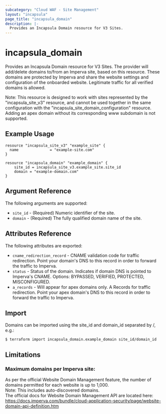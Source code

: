 ```yaml
---
subcategory: "Cloud WAF - Site Management"
layout: "incapsula"
page_title: "incapsula_domain"
description: |- 
  Provides an Incapsula Domain resource for V3 Sites.
---
```


# incapsula_domain

Provides an Incapsula Domain resource for V3 Sites.
The provider will add/delete domains to/from an Imperva site, based on this resource.
These domains are protected by Imperva and share the website settings and configuration of the onboarded website. Legitimate traffic for all verified domains is allowed.

Note:
This resource is designed to work with sites represented by the "incapsula_site_v3" resource, and cannot be used together in the same configuration with the "incapsula_site_domain_configuration" resource.
Adding an apex domain without its corresponding www subdomain is not supported.

## Example Usage

```hcl
resource "incapsula_site_v3" "example_site" {
  name              = "example-site.com"
}

resource "incapsula_domain" "example_domain" {
    site_id = incapsula_site_v3.example_site.site_id
    domain = "example-domain.com"
}
```

## Argument Reference

The following arguments are supported:

* `site_id` - (Required) Numeric identifier of the site.
* `domain` - (Required) The fully qualified domain name of the site.

## Attributes Reference

The following attributes are exported:

* `cname_redirection_record` - CNAME validation code for traffic redirection.  Point your domain's DNS to this record in order to forward the traffic to Imperva.
* `status` - Status of the domain. Indicates if domain DNS is pointed to Imperva's CNAME. Options: BYPASSED, VERIFIED, PROTECTED, MISCONFIGURED.
* `a_records` - Will appear for apex domains only. A Records for traffic redirection. Point your apex domain's DNS to this record in order to forward the traffic to Imperva.

## Import

Domains can be imported using the site_id and domain_id separated by /, e.g.:

```
$ terraform import incapsula_domain.example_domain site_id/domain_id
```

## Limitations
### Maximum domains per Imperva site: 
As per the official Website Domain Management feature, the number of domains permitted for each website is
up to 1,000.<br />
Note: This includes auto-discovered domains.<br />
The official docs for Website Domain Management API are located here: https://docs.imperva.com/bundle/cloud-application-security/page/website-domain-api-definition.htm


